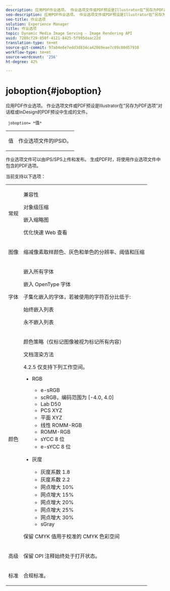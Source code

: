 ```yaml
---
description: 应用PDF作业选项。 作业选项文件或PDF预设是Illustrator在“另存为PDF选项”对话框或InDesign的PDF预设中生成的文件。
seo-description: 应用PDF作业选项。 作业选项文件或PDF预设是Illustrator在“另存为PDF选项”对话框或InDesign的PDF预设中生成的文件。
seo-title: 作业选项
solution: Experience Manager
title: 作业选项
topic: Dynamic Media Image Serving - Image Rendering API
uuid: 7288cf29-850f-4121-8425-5f995daac22d
translation-type: tm+mt
source-git-commit: 97a84e8e7edd3d834ca42069eae7c09c00d57938
workflow-type: tm+mt
source-wordcount: '256'
ht-degree: 42%

---
```



# joboption{#joboption}

应用PDF作业选项。 作业选项文件或PDF预设是Illustrator在“另存为PDF选项”对话框或InDesign的PDF预设中生成的文件。

` joboption= *`值`*`

<table id="simpletable_BA7B58BE0B0740298D45DDEBE7832D93"> 
 <tr class="strow"> 
  <td class="stentry"> <p><span class="codeph"> <span class="varname"> 值</span></span> </p> </td> 
  <td class="stentry"> <p>作业选项文件的IPSID。 </p></td> 
 </tr> 
</table>

作业选项文件可以由IPS/SPS上传和发布。 生成PDF时，将使用作业选项文件中包含的PDF选项。

当前支持以下选项：

<table id="simpletable_7E0AE8A06AE54A02AF0107FBEDF73D61"> 
 <tr class="strow"> 
  <td class="stentry"> <p>常规 </p></td> 
  <td class="stentry"> <p> 兼容性 </p> <p> 对象级压缩 </p> <p> 嵌入缩略图 </p> <p> 优化快速 Web 查看 </p> </td> 
 </tr> 
 <tr class="strow"> 
  <td class="stentry"> <p>图像 </p></td> 
  <td class="stentry"> <p> 缩减像素取样颜色、灰色和单色的分辨率、阈值和压缩 </p> </td> 
 </tr> 
 <tr class="strow"> 
  <td class="stentry"> <p>字体 </p></td> 
  <td class="stentry"> <p> 嵌入所有字体 </p> <p> 嵌入 OpenType 字体 </p> <p> 子集化嵌入的字体，若被使用的字符百分比低于: </p> <p> 始终嵌入列表 </p> <p> 永不嵌入列表 </p> </td> 
 </tr> 
 <tr class="strow"> 
  <td class="stentry"> <p>颜色 </p></td> 
  <td class="stentry"> <p> 颜色策略（仅标记图像被视为标记所有内容） </p> <p> 文档渲染方法 </p> <p> 4.2.5 仅支持下列工作空间。 </p> <p> 
    <ul id="ul_3F3EFDFB6A3340978AE31DEDF0FDA2C8"> 
     <li id="li_17A9FA99D6CA4C5182E383A85F0E3C90"> RGB <p> 
       <ul id="ul_1DD0C264DA1248319E751ADD18140C6D"> 
        <li id="li_B91B4D0C1D80442EB8690933AFA1F093"> e-sRGB </li> 
        <li id="li_D7F8C500DF5E4CBC8FFA4FEFB8E4E036"> scRGB，编码范围为 [-4.0, 4.0] </li> 
        <li id="li_942CD69732984E16A71C2F75EC5B5245"> Lab D50 </li> 
        <li id="li_7063B9E98D1E4946AC8F0EF7BC988806"> PCS XYZ </li> 
        <li id="li_5809447576B147B68630C4B7EC2E7870"> 平面 XYZ </li> 
        <li id="li_3B5DA42A04124A6BAA12343AFC19F620">线性 ROMM-RGB </li> 
        <li id="li_DEC3028FA9C34176B761D12B7179B44F">ROMM-RGB </li> 
        <li id="li_3E7E7C4A680C4E3EADE0A26048ECF1F4"> sYCC 8 位 </li> 
        <li id="li_16A615C9A74D443AB3C63B3FE3AB5443"> e-sYCC 8 位 </li> 
       </ul> </p> </li> 
     <li id="li_AFA6D4D8C0624AA495E2EB2F0F0C7F7B">灰度 <p> 
       <ul id="ul_945389DD426F44C09EB9C7F23933CB77"> 
        <li id="li_DB0AE3DFFC184480BB91666FF1BB4776">灰度系数 1.8 </li> 
        <li id="li_755C556ED94740D1BD30EBE67018E074">灰度系数 2.2 </li> 
        <li id="li_67437440AFB54B7686333A55233AA87F">网点增大 10% </li> 
        <li id="li_0D6CA6004EC84048B5F2198406F4F343">网点增大 15% </li> 
        <li id="li_1AFD11C23AB147978559D8F00BFB3142">网点增大 20% </li> 
        <li id="li_6CD5ACEF6B0B49E8BACA8264FE0E9C44"> 网点增大 25% </li> 
        <li id="li_AB5F1FA7111041BD82353E02A284A546">网点增大 30% </li> 
        <li id="li_7433278AE8054AD28BD38A0A6E4EF7EF"> sGray </li> 
       </ul> </p> </li> 
    </ul> </p> <p> 保留 CMYK 值用于校准的 CMYK 色彩空间 </p> </td> 
 </tr> 
 <tr class="strow"> 
  <td class="stentry"> <p>高级 </p></td> 
  <td class="stentry"> <p>保留 OPI 注释始终处于打开状态。 </p></td> 
 </tr> 
 <tr class="strow"> 
  <td class="stentry"> <p>标准 </p></td> 
  <td class="stentry"> <p>合规标准。 </p></td> 
 </tr> 
</table>

